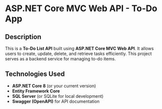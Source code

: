 # ASP.NET Core MVC Web API - To-Do App

## Description

This is a **To-Do List API** built using **ASP.NET Core MVC Web API**. It allows users to create, update, delete, and retrieve tasks efficiently. This project serves as a backend service for managing to-do items.
## Technologies Used

- **ASP.NET Core 8** (or your current version)
- **Entity Framework Core**
- **SQL Server** (or SQLite for local development)
- **Swagger (OpenAPI)** for API documentation
